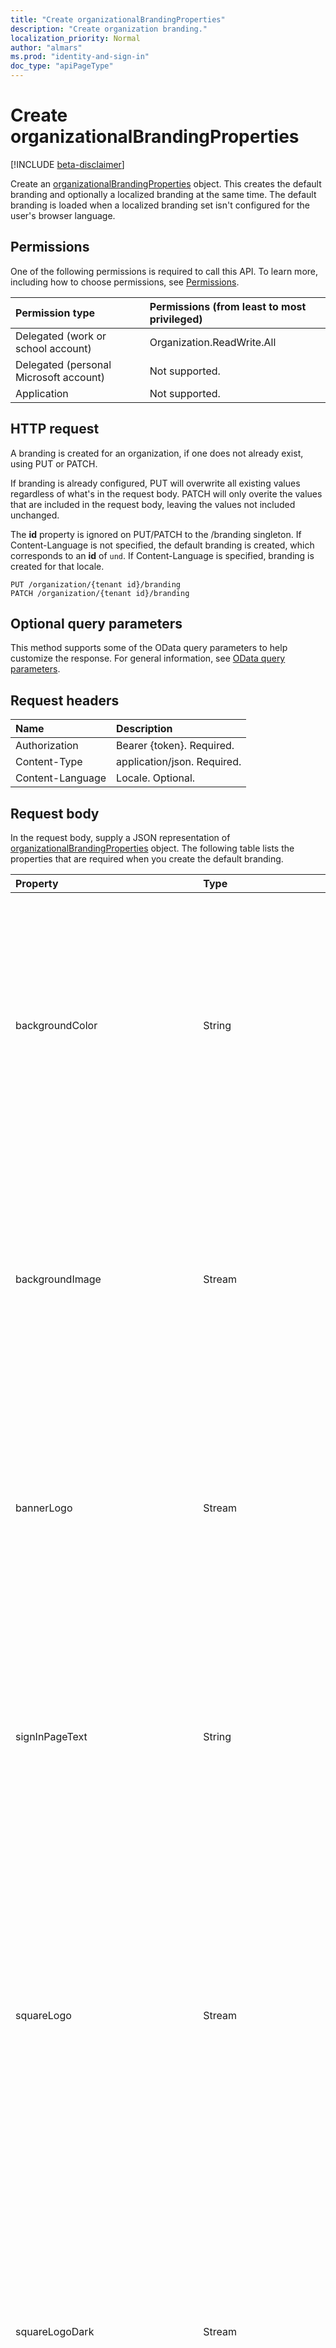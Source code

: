 ```yaml
---
title: "Create organizationalBrandingProperties"
description: "Create organization branding."
localization_priority: Normal
author: "almars"
ms.prod: "identity-and-sign-in"
doc_type: "apiPageType"
---
```


# Create organizationalBrandingProperties

[!INCLUDE [beta-disclaimer](../../includes/beta-disclaimer.md)]

Create an [organizationalBrandingProperties](../resources/organizationalbrandingproperties.md) object. This creates the default branding and optionally a localized branding at the same time. The default branding is loaded when a localized branding set isn't configured for the user's browser language.

## Permissions

One of the following permissions is required to call this API. To learn more, including how to choose permissions, see [Permissions](/graph/permissions-reference).

| Permission type                        | Permissions (from least to most privileged) |
|:---------------------------------------|:--------------------------------------------|
| Delegated (work or school account)     | Organization.ReadWrite.All |
| Delegated (personal Microsoft account) | Not supported. |
| Application                            | Not supported. |

## HTTP request

A branding is created for an organization, if one does not already exist, using PUT or PATCH.

If branding is already configured, PUT will overwrite all existing values regardless of what's in the request body. PATCH will only overite the values that are included in the request body, leaving the values not included unchanged.

The **id** property is ignored on PUT/PATCH to the /branding singleton. If Content-Language is not specified, the default branding is created, which corresponds to an **id** of `und`. If Content-Language is specified, branding is created for that locale.
<!-- { "blockType": "ignored" } -->

```http
PUT /organization/{tenant id}/branding
PATCH /organization/{tenant id}/branding
```

## Optional query parameters

This method supports some of the OData query parameters to help customize the response. For general information, see [OData query parameters](/graph/query-parameters).

## Request headers

| Name      |Description|
|:----------|:----------|
| Authorization | Bearer {token}. Required. |
| Content-Type  | application/json. Required.  |
| Content-Language  | Locale. Optional.  |

## Request body

In the request body, supply a JSON representation of [organizationalBrandingProperties](../resources/organizationalbrandingproperties.md) object. The following table lists the properties that are required when you create the default branding.

| Property     | Type        | Description |
|:-------------|:------------|:------------|
|backgroundColor|String|Color that will appear in place of the background image in low-bandwidth connections. The primary color of your banner logo or your organization color is recommended to be used here. Specify this in hexadecimal (for example, white is #FFFFFF).|
|backgroundImage|Stream| Image that appears as the background of the sign in page. Allowed types are PNG or JPEG no larger than 1920 x 1080 pixels, and smaller than 300kb. A smaller image will reduce bandwidth requirements and make page loads more performant. |
|bannerLogo|Stream| A banner version of your company logo which appears appears on the sign-in page. Allowed types are PNG or JPEG no larger than 36 × 245 pixels. We recommend using a transparent image with no padding around the logo. |
|signInPageText|String|Text that appears at the bottom of the sign-in box. You can use this to communicate additional information, such as the phone number to your help desk or a legal statement. This text must be Unicode and not exceed 1024 characters.|
|squareLogo|Stream| Square version of your company logo that appears in Windows 10 out-of-box experiences (OOBE) and when Windows Autopilot is enabled for deployment. Allowed types are PNG or JPEG no larger than 240 ⅹ 240 pixels and no more than 10 KB in size. We recommend using a transparent image with no padding around the logo. |
|squareLogoDark|Stream| A dark square version of your company logo that appears in Windows 10 out-of-box experiences (OOBE) and when Windows Autopilot is enabled for deployment. Allowed types are PNG or JPEG no larger than 240 ⅹ 240 pixels and no more than 10 KB in size. We recommend using a transparent image with no padding around the logo. |
|usernameHintText|String|String that shows as the hint in the username textbox on the sign in screen. This text must be Unicode, without links or code, and can't exceed 64 characters.|
|customAccountResetCredentialsUrl|String| String of custom URL for reseting account credentials.This text must be Unicode and not exceed 128 characters.|
|customCannotAcessYourAccountText|String| String to replace the display text for the "Cannot access your account” hyperlink  inside of the sign-in form.This text must be Unicode and not exceed 256 characters.|
|customCannotAcessYourAccountUrl|String| String of custom URL to “Common URL“ field to replace Microsoft Self-Service Password Reset (SSPR) solution hyperlink.This text must be Unicode and not exceed 128 characters.|
|customForgotMyPasswordText|String| String to replace the default display text of "Forgot my password" hyperlink inside of the sign-in form. This text must be Unicode and not exceed 256 characters.|
|customPrivacyAndCookiesText|Edm.String|String to replace a default value of the Privacy and Cookies URL display text in the footer.This text must be Unicode and not exceed 256 characters.|
|customPrivacyAndCookiesUrl|String|String of custom URL to replace the default value of the Privacy and Cookies Url in the footer.This text must be Unicode and not exceed 128 characters.|
|customResetItNowText|String|String to replace the display text for the password reset solution hyperlink.This text must be Unicode and not exceed 256 characters.|
|customTermsofUseText|String|String to replace the display text for the Terms of Use” hyperlink in the footer. This text must be Unicode and not exceed 256 characters.|
|customTermsOfUseUrl|String| String of custom URL to replace the default value of the Terms of Use URL in the footer. This text must be Unicode and not exceed 128characters.|
|favicon|Stream| A custom browser icon (favicon) to replace a default “Microsoft logo” value utilizing AAD Company Branding blade.|
|faviconRelativeUrl|String| A read-only, relative link of the **favicon** property served via a CDN provider. Combine it with one value of the **cdnList** property to form the absolute URL. If the current CDN provider is down or responds with an error code, try with a different value of the **cdnList** property.|
|headerBackgroundColor|String| String containing RGB color that will enable admins customize the color of the header|
|loginPageTextVisibilitySettings|Microsoft.graph.loginPageTextVisibilitySettings|This is a complex type that represents the various texts that can be hidden on the login page for a tenant|

## Response

If successful, this method returns a `201 Created` response code and the created [organizationalBrandingProperties](../resources/organizationalbrandingproperties.md) object in the response body.

## Examples

The following example creates default branding and localization for en-US.

### Request

The following is an example of the request.

# [HTTP](#tab/http)
<!-- {
  "blockType": "request",
  "name": "get_organizationalbrandingproperties_1"
}-->

```http
PUT https://graph.microsoft.com/beta/organization/d69179bf-f4a4-41a9-a9de-249c0f2efb1d/branding
Content-Type: application/json
Content-Language: en-US

{
    "backgroundColor":"#FFFF33",
    "signInPageText":"Welcome",
    "usernameHintText":"hint"
}
```
# [C#](#tab/csharp)
[!INCLUDE [sample-code](../includes/snippets/csharp/get-organizationalbrandingproperties-1-csharp-snippets.md)]
[!INCLUDE [sdk-documentation](../includes/snippets/snippets-sdk-documentation-link.md)]

# [JavaScript](#tab/javascript)
[!INCLUDE [sample-code](../includes/snippets/javascript/get-organizationalbrandingproperties-1-javascript-snippets.md)]
[!INCLUDE [sdk-documentation](../includes/snippets/snippets-sdk-documentation-link.md)]

# [Objective-C](#tab/objc)
[!INCLUDE [sample-code](../includes/snippets/objc/get-organizationalbrandingproperties-1-objc-snippets.md)]
[!INCLUDE [sdk-documentation](../includes/snippets/snippets-sdk-documentation-link.md)]

# [Java](#tab/java)
[!INCLUDE [sample-code](../includes/snippets/java/get-organizationalbrandingproperties-1-java-snippets.md)]
[!INCLUDE [sdk-documentation](../includes/snippets/snippets-sdk-documentation-link.md)]

---


### Response

The following is an example of the response.

<!-- {
  "blockType": "response",
  "truncated": true,
  "@odata.type": "microsoft.graph.organizationalBrandingProperties"
} -->

```http
HTTP/1.1 201 Created
Content-Type: application/json
Content-Language: en-US

{
    "backgroundColor":"#FFFF33",
    "backgroundImage@odata.mediaContentType":"image/*",
    "backgroundImage@odata.mediaReadLink": "https://graph.microsoft.com/beta/organization/d69179bf-f4a4-41a9-a9de-249c0f2efb1d/branding/backgroundImage",
    "backgroundImage@odata.mediaEditLink": "https://graph.microsoft.com/beta/organization/d69179bf-f4a4-41a9-a9de-249c0f2efb1d/branding/localizations/en-US/backgroundImage",
    "backgroundImageRelativeUrl": null,
    "bannerLogo@odata.mediaContentType":"image/*",
    "bannerLogo@odata.mediaReadLink": "https://graph.microsoft.com/beta/organization/d69179bf-f4a4-41a9-a9de-249c0f2efb1d/branding/bannerLogo",
    "bannerLogo@odata.mediaEditLink": "https://graph.microsoft.com/beta/organization/d69179bf-f4a4-41a9-a9de-249c0f2efb1d/branding/localizations/en-US/bannerLogo",
    "bannerLogoRelativeUrl": null,
    "cdnList": [
        "aadcdn.msftauthimages.net",
        "aadcdn.msauthimages.net"
    ],
    "id": "und",
    "signInPageText":"Welcome",
    "squareLogo@odata.mediaContentType":"image/*",
    "squareLogo@odata.mediaReadLink": "https://graph.microsoft.com/beta/organization/d69179bf-f4a4-41a9-a9de-249c0f2efb1d/branding/squareLogo",
    "squareLogo@odata.mediaEditLink": "https://graph.microsoft.com/beta/organization/d69179bf-f4a4-41a9-a9de-249c0f2efb1d/branding/localizations/en-US/squareLogo",
    "squareLogoRelativeUrl": null,
    "squareLogoDark@odata.mediaContentType":"image/*",
    "squareLogoDark@odata.mediaReadLink": "https://graph.microsoft.com/beta/organization/d69179bf-f4a4-41a9-a9de-249c0f2efb1d/branding/squareLogoDark",
    "squareLogoDark@odata.mediaEditLink": "https://graph.microsoft.com/beta/organization/d69179bf-f4a4-41a9-a9de-249c0f2efb1d/branding/localizations/en-US/squareLogoDark",
    "squareLogoDarkRelativeUrl": null,
    "usernameHintText":"hint",
    "customAccountResetCredentialsUrl":null,
    "customCannotAccessYourAccountText":null,
    "customCannotAccessYourAccountUrl":null,
    "customForgotMyPasswordText":null,
    "customPrivacyAndCookiesText":null,
    "customPrivacyAndCookiesUrl":null,
    "customResetItNowText":null,
    "customTermsofUseText":null,  
    "customTermsofUseUrl":null,
    "favicon":null,
    "faviconRelativeUrl":null,
    "headerBackgroundColor":null,
    "loginPageTextVisibilitySettings":{
        "hideCannotAccessYourAccount":false,
        "hideTermsOfUse":false,
        "hidePrivacyAndCookies": true,
        "hideForgotMyPassword": false,
        "hideResetItNow":true
    }  
}
```

In this case, the default branding object is set. Localized branding for en-US is also set due to the Content-Language in the header, even though the en-US branding set is not returned in the response. Note that Content-Language in the request is optional, and if not present, will only set default branding.

<!-- uuid: 16cd6b66-4b1a-43a1-adaf-3a886856ed98
2019-02-04 14:57:30 UTC -->
<!-- {
  "type": "#page.annotation",
  "description": "Get organizationalBrandingProperties",
  "keywords": "",
  "section": "documentation",
  "tocPath": ""
}-->
